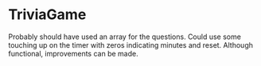 # TriviaGame

Probably should have used an array for the questions.
Could use some touching up on the timer with zeros indicating minutes and reset.
Although functional, improvements can be made.